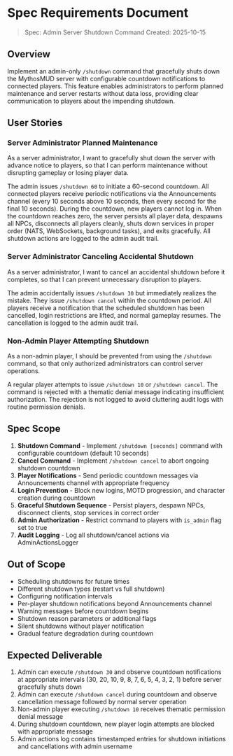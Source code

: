 # Spec Requirements Document

> Spec: Admin Server Shutdown Command
> Created: 2025-10-15

## Overview

Implement an admin-only `/shutdown` command that gracefully shuts down the MythosMUD server with configurable countdown notifications to connected players. This feature enables administrators to perform planned maintenance and server restarts without data loss, providing clear communication to players about the impending shutdown.

## User Stories

### Server Administrator Planned Maintenance

As a server administrator, I want to gracefully shut down the server with advance notice to players, so that I can perform maintenance without disrupting gameplay or losing player data.

The admin issues `/shutdown 60` to initiate a 60-second countdown. All connected players receive periodic notifications via the Announcements channel (every 10 seconds above 10 seconds, then every second for the final 10 seconds). During the countdown, new players cannot log in. When the countdown reaches zero, the server persists all player data, despawns all NPCs, disconnects all players cleanly, shuts down services in proper order (NATS, WebSockets, background tasks), and exits gracefully. All shutdown actions are logged to the admin audit trail.

### Server Administrator Canceling Accidental Shutdown

As a server administrator, I want to cancel an accidental shutdown before it completes, so that I can prevent unnecessary disruption to players.

The admin accidentally issues `/shutdown 30` but immediately realizes the mistake. They issue `/shutdown cancel` within the countdown period. All players receive a notification that the scheduled shutdown has been cancelled, login restrictions are lifted, and normal gameplay resumes. The cancellation is logged to the admin audit trail.

### Non-Admin Player Attempting Shutdown

As a non-admin player, I should be prevented from using the `/shutdown` command, so that only authorized administrators can control server operations.

A regular player attempts to issue `/shutdown 10` or `/shutdown cancel`. The command is rejected with a thematic denial message indicating insufficient authorization. The rejection is not logged to avoid cluttering audit logs with routine permission denials.

## Spec Scope

1. **Shutdown Command** - Implement `/shutdown [seconds]` command with configurable countdown (default 10 seconds)
2. **Cancel Command** - Implement `/shutdown cancel` to abort ongoing shutdown countdown
3. **Player Notifications** - Send periodic countdown messages via Announcements channel with appropriate frequency
4. **Login Prevention** - Block new logins, MOTD progression, and character creation during countdown
5. **Graceful Shutdown Sequence** - Persist players, despawn NPCs, disconnect clients, stop services in correct order
6. **Admin Authorization** - Restrict command to players with `is_admin` flag set to true
7. **Audit Logging** - Log all shutdown/cancel actions via AdminActionsLogger

## Out of Scope

- Scheduling shutdowns for future times
- Different shutdown types (restart vs full shutdown)
- Configuring notification intervals
- Per-player shutdown notifications beyond Announcements channel
- Warning messages before countdown begins
- Shutdown reason parameters or additional flags
- Silent shutdowns without player notification
- Gradual feature degradation during countdown

## Expected Deliverable

1. Admin can execute `/shutdown 30` and observe countdown notifications at appropriate intervals (30, 20, 10, 9, 8, 7, 6, 5, 4, 3, 2, 1) before server gracefully shuts down
2. Admin can execute `/shutdown cancel` during countdown and observe cancellation message followed by normal server operation
3. Non-admin player executing `/shutdown 10` receives thematic permission denial message
4. During shutdown countdown, new player login attempts are blocked with appropriate message
5. Admin actions log contains timestamped entries for shutdown initiations and cancellations with admin username
